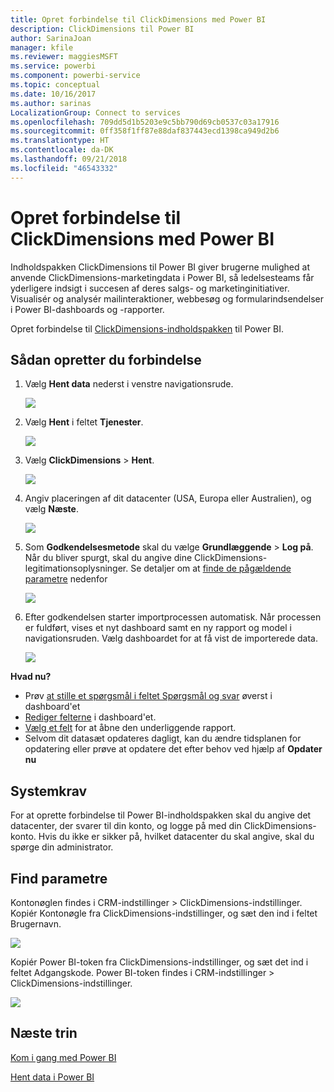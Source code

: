 ```yaml
---
title: Opret forbindelse til ClickDimensions med Power BI
description: ClickDimensions til Power BI
author: SarinaJoan
manager: kfile
ms.reviewer: maggiesMSFT
ms.service: powerbi
ms.component: powerbi-service
ms.topic: conceptual
ms.date: 10/16/2017
ms.author: sarinas
LocalizationGroup: Connect to services
ms.openlocfilehash: 709dd5d1b5203e9c5bb790d69cb0537c03a17916
ms.sourcegitcommit: 0ff358f1ff87e88daf837443ecd1398ca949d2b6
ms.translationtype: HT
ms.contentlocale: da-DK
ms.lasthandoff: 09/21/2018
ms.locfileid: "46543332"
---
```

# <a name="connect-to-clickdimensions-with-power-bi"></a>Opret forbindelse til ClickDimensions med Power BI
Indholdspakken ClickDimensions til Power BI giver brugerne mulighed at anvende ClickDimensions-marketingdata i Power BI, så ledelsesteams får yderligere indsigt i succesen af deres salgs- og marketinginitiativer. Visualisér og analysér mailinteraktioner, webbesøg og formularindsendelser i Power BI-dashboards og -rapporter.

Opret forbindelse til [ClickDimensions-indholdspakken](https://app.powerbi.com/getdata/services/click-dimensions) til Power BI.

## <a name="how-to-connect"></a>Sådan opretter du forbindelse
1. Vælg **Hent data** nederst i venstre navigationsrude.
   
   ![](media/service-connect-to-clickdimensions/getdata.png)
2. Vælg **Hent** i feltet **Tjenester**.
   
   ![](media/service-connect-to-clickdimensions/services.png)
3. Vælg **ClickDimensions** \>  **Hent**.
   
   ![](media/service-connect-to-clickdimensions/clickdimensions.png)
4. Angiv placeringen af dit datacenter (USA, Europa eller Australien), og vælg **Næste**.
   
   ![](media/service-connect-to-clickdimensions/params.png)
5. Som **Godkendelsesmetode** skal du vælge **Grundlæggende** \> **Log på**. Når du bliver spurgt, skal du angive dine ClickDimensions-legitimationsoplysninger. Se detaljer om at [finde de pågældende parametre](#FindingParams) nedenfor
   
    ![](media/service-connect-to-clickdimensions/creds.png)
6. Efter godkendelsen starter importprocessen automatisk. Når processen er fuldført, vises et nyt dashboard samt en ny rapport og model i navigationsruden. Vælg dashboardet for at få vist de importerede data.
   
     ![](media/service-connect-to-clickdimensions/dashboard.png)

**Hvad nu?**

* Prøv [at stille et spørgsmål i feltet Spørgsmål og svar](consumer/end-user-q-and-a.md) øverst i dashboard'et
* [Rediger felterne](service-dashboard-edit-tile.md) i dashboard'et.
* [Vælg et felt](consumer/end-user-tiles.md) for at åbne den underliggende rapport.
* Selvom dit datasæt opdateres dagligt, kan du ændre tidsplanen for opdatering eller prøve at opdatere det efter behov ved hjælp af **Opdater nu**

## <a name="system-requirements"></a>Systemkrav
For at oprette forbindelse til Power BI-indholdspakken skal du angive det datacenter, der svarer til din konto, og logge på med din ClickDimensions-konto. Hvis du ikke er sikker på, hvilket datacenter du skal angive, skal du spørge din administrator.

<a name="FindingParams"></a>

## <a name="finding-parameters"></a>Find parametre
Kontonøglen findes i CRM-indstillinger \> ClickDimensions-indstillinger. Kopiér Kontonøgle fra ClickDimensions-indstillinger, og sæt den ind i feltet Brugernavn.  

![](media/service-connect-to-clickdimensions/crm.png)  

Kopiér Power BI-token fra ClickDimensions-indstillinger, og sæt det ind i feltet Adgangskode. Power BI-token findes i CRM-indstillinger \> ClickDimensions-indstillinger.  

![](media/service-connect-to-clickdimensions/crm2.png)  

## <a name="next-steps"></a>Næste trin
[Kom i gang med Power BI](service-get-started.md)

[Hent data i Power BI](service-get-data.md)

